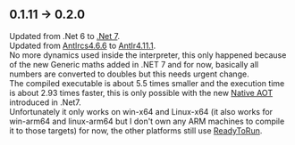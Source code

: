 ## 0.1.11 -> 0.2.0
Updated from .Net 6 to [.Net 7](https://dotnet.microsoft.com/en-us/download/dotnet/7.0).  
Updated from [Antlrcs4.6.6](https://github.com/tunnelvisionlabs/antlr4cs/releases/tag/v4.6.6) to [Antlr4.11.1](https://github.com/antlr/antlr4/releases/tag/4.11.1).  
No more dynamics used inside the interpreter, this only happened because of the new Generic maths added in .NET 7 and for now, basically all numbers are converted to doubles but this needs urgent change.  
The compiled executable is about 5.5 times smaller and the execution time is about 2.93 times faster, this is only possible with the new [Native AOT](https://learn.microsoft.com/en-us/dotnet/core/deploying/native-aot/) introduced in .Net7.<br> Unfortunately it only works on win-x64 and Linux-x64 (it also works for win-arm64 and linux-arm64 but I don't own any ARM machines to compile it to those targets) for now, the other platforms still use [ReadyToRun](https://learn.microsoft.com/en-us/dotnet/core/deploying/ready-to-run).
